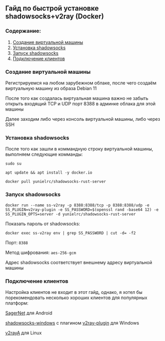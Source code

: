## Гайд по быстрой установке shadowsocks+v2ray (Docker)

### Содержание:
1. [Создание виртуальной машины](docker-ss-v2ray.md#создание-виртуальной-машины)
2. [Установка shadowsocks](docker-ss-v2ray.md#установка-shadowsocks)
3. [Запуск shadowsocks](docker-ss-v2ray.md#запуск-shadowsocks)
3. [Подключение клиентов](docker-ss-v2ray.md#подключение-клиентов)


### Создание виртуальной машины
Регистрируемся на любом зарубежном облаке, после чего cоздаём виртуальную машину из образа Debian 11

После того как создалась виртуальная машина важно не забыть открыть входящий TCP и UDP порт 8388 в админке облака для этой машины

Далее заходим либо через консоль виртуальной машины, либо через SSH

### Установка shadowsocks
После того как зашли в коммандную строку виртуальной машины, выполняем следующие комманды:

`sudo su`

`apt update && apt install -y docker.io`

`docker pull yunielrc/shadowsocks-rust-server`

### Запуск shadowsocks

`docker run --name ss-v2ray -p 8388:8388/tcp -p 8388:8388/udp -e SS_PLUGIN=v2ray-plugin -e SS_PASSWORD=$(openssl rand -base64 12) -e SS_PLUGIN_OPTS=server -d yunielrc/shadowsocks-rust-server`

Показать пароль от shadowsocks:

`docker exec ss-v2ray env | grep SS_PASSWORD | cut -d= -f2`

Порт: `8388`

Метод шифрования: `aes-256-gcm`

Адрес shadowsocks соответствует внешнему адресу виртуальной машины

### Подключение клиентов
Настройка клиентов не входит в этот гайд, однако, я хотел бы порекомендовать несколько хороших клиентов для популярных платформ:

[SagerNet](https://f-droid.org/packages/io.nekohasekai.sagernet/) для Android

[shadowsocks-windows](https://github.com/shadowsocks/shadowsocks-windows/releases) с плагином [v2ray-plugin](https://github.com/shadowsocks/v2ray-plugin/releases) для Windows

[v2rayA](https://v2raya.org/en/docs/prologue/introduction/) для Linux
